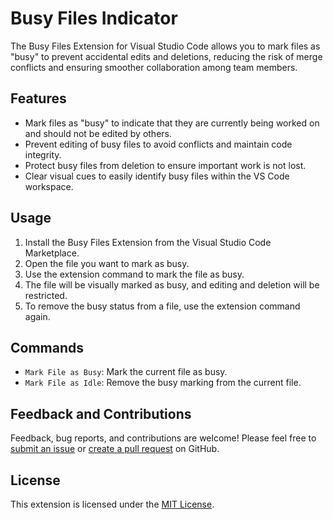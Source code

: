 # Busy Files Indicator

The Busy Files Extension for Visual Studio Code allows you to mark files as "busy" to prevent accidental edits and deletions, reducing the risk of merge conflicts and ensuring smoother collaboration among team members.

## Features

- Mark files as "busy" to indicate that they are currently being worked on and should not be edited by others.
- Prevent editing of busy files to avoid conflicts and maintain code integrity.
- Protect busy files from deletion to ensure important work is not lost.
- Clear visual cues to easily identify busy files within the VS Code workspace.

## Usage

1. Install the Busy Files Extension from the Visual Studio Code Marketplace.
2. Open the file you want to mark as busy.
3. Use the extension command to mark the file as busy.
4. The file will be visually marked as busy, and editing and deletion will be restricted.
5. To remove the busy status from a file, use the extension command again.

## Commands

- `Mark File as Busy`: Mark the current file as busy.
- `Mark File as Idle`: Remove the busy marking from the current file.


## Feedback and Contributions

Feedback, bug reports, and contributions are welcome! Please feel free to [submit an issue](https://github.com/mwelwankuta/busy-file-indicator/issues) or [create a pull request](https://github.com/mwelwankuta/busy-file-indicator/pulls) on GitHub.

## License

This extension is licensed under the [MIT License](LICENSE).



